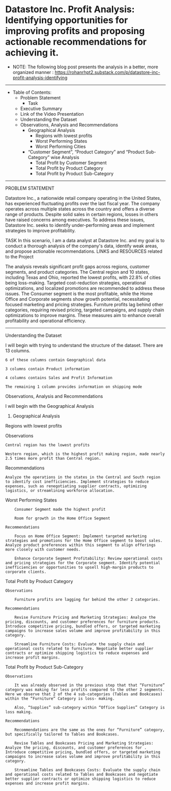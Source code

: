 # Datastore Inc. Profit Analysis: Identifying opportunities for improving profits and proposing actionable recommendations for achieving it.

- NOTE: The following blog post presents the analysis in a better, more organized manner : https://rohanrhpt2.substack.com/p/datastore-inc-profit-analysis-identifying

---


- Table of Contents:
    -  Problem Statement
        -  Task
    -  Executive Summary
    -  Link of the Video Presentation
    -  Understanding the Dataset
    -  Observations, Analysis and Recommendations
        - Geographical Analysis
            - Regions with lowest profits
            - Worst Performing States
            - Worst Performing Cities
        - “Customer Segment”, “Product Category” and “Product Sub- Category” wise Analysis
            - Total Profit by Customer Segment
            - Total Profit by Product Category
            - Total Profit by Product Sub-Category

---


PROBLEM STATEMENT

Datastore Inc., a nationwide retail company operating in the United States, has experienced fluctuating profits over the last fiscal year. The company operates across multiple states across the country and offers a diverse range of products. Despite solid sales in certain regions, losses in others have raised concerns among executives. To address these issues, Datastore Inc. seeks to identify under-performing areas and implement strategies to improve profitability.

TASK
In this scenario, I am a data analyst at Datastore Inc. and my goal is to conduct a thorough analysis of the company's data, identify weak areas, and propose actionable recommendations.
    LINKS and RESOURCES related to the Project 

The analysis reveals significant profit gaps across regions, customer segments, and product categories. The Central region and 10 states, including Texas and Ohio, reported the lowest profits, with 22.8% of cities being loss-making. Targeted cost-reduction strategies, operational optimizations, and localized promotions are recommended to address these issues. The Consumer segment is the most profitable, while the Home Office and Corporate segments show growth potential, necessitating focused marketing and pricing strategies. Furniture profits lag behind other categories, requiring revised pricing, targeted campaigns, and supply chain optimizations to improve margins. These measures aim to enhance overall profitability and operational efficiency.

---
Understanding the Dataset

I will begin with trying to understand the structure of the dataset. There are 13 columns.

    6 of these columns contain Geographical data

    3 columns contain Product information

    4 columns contains Sales and Profit Information

    The remaining 1 column provides information on shipping mode

Observations, Analysis and Recommendations

I will begin with the Geographical Analysis
1. Geographical Analysis

Regions with lowest profits

Observations

    Central region has the lowest profits

    Western region, which is the highest profit making region, made nearly 2.5 times more profit than Central region.

Recommendations

    Analyze the operations in the states in the Central and South region to identify cost inefficiencies. Implement strategies to reduce expenses, such as renegotiating supplier contracts, optimizing logistics, or streamlining workforce allocation.

Worst Performing States

        Consumer Segment made the highest profit

        Room for growth in the Home Office Segment

    Recommendations

        Focus on Home Office Segment: Implement targeted marketing strategies and promotions for the Home Office segment to boost sales. Analyze product preferences within this segment to align offerings more closely with customer needs.

        Enhance Corporate Segment Profitability: Review operational costs and pricing strategies for the Corporate segment. Identify potential inefficiencies or opportunities to upsell high-margin products to corporate clients.

Total Profit by Product Category

    Observations

        Furniture profits are lagging far behind the other 2 categories.

    Recommendations

        Revise Furniture Pricing and Marketing Strategies: Analyze the pricing, discounts, and customer preferences for furniture products. Introduce competitive pricing, bundled offers, or targeted marketing campaigns to increase sales volume and improve profitability in this category.

        Streamline Furniture Costs: Evaluate the supply chain and operational costs related to furniture. Negotiate better supplier contracts or optimize shipping logistics to reduce expenses and increase profit margins.

Total Profit by Product Sub-Category

    Observations

        It was already observed in the previous step that that “Furniture” category was making far less profits compared to the other 2 segments. Here we observe that 2 of the 4 sub-categories (Tables and Bookcases) within the “Furniture” Category is loss- making.

        Also, “Supplies” sub-category within “Office Supplies” Category is loss making.

    Recommendations

        Recommendations are the same as the ones for “Furniture” category, but specifically tailored to Tables and Bookcases.

        Revise Tables and Bookcases Pricing and Marketing Strategies: Analyze the pricing, discounts, and customer preferences for . Introduce competitive pricing, bundled offers, or targeted marketing campaigns to increase sales volume and improve profitability in this category.

        Streamline Tables and Bookcases Costs: Evaluate the supply chain and operational costs related to Tables and Bookcases and negotiate better supplier contracts or optimize shipping logistics to reduce expenses and increase profit margins.



    
